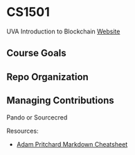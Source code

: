 # CS1501
UVA Introduction to Blockchain
 [Website](https://uvablockchain.gitbook.io)

 ## Course Goals

 ## Repo Organization


## Managing Contributions
Pando or Sourcecred

Resources:
* [Adam Pritchard Markdown Cheatsheet](https://github.com/adam-p/markdown-here/wiki/Markdown-Cheatsheet)